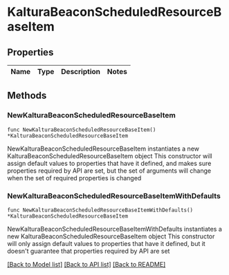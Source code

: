 # KalturaBeaconScheduledResourceBaseItem

## Properties

Name | Type | Description | Notes
------------ | ------------- | ------------- | -------------

## Methods

### NewKalturaBeaconScheduledResourceBaseItem

`func NewKalturaBeaconScheduledResourceBaseItem() *KalturaBeaconScheduledResourceBaseItem`

NewKalturaBeaconScheduledResourceBaseItem instantiates a new KalturaBeaconScheduledResourceBaseItem object
This constructor will assign default values to properties that have it defined,
and makes sure properties required by API are set, but the set of arguments
will change when the set of required properties is changed

### NewKalturaBeaconScheduledResourceBaseItemWithDefaults

`func NewKalturaBeaconScheduledResourceBaseItemWithDefaults() *KalturaBeaconScheduledResourceBaseItem`

NewKalturaBeaconScheduledResourceBaseItemWithDefaults instantiates a new KalturaBeaconScheduledResourceBaseItem object
This constructor will only assign default values to properties that have it defined,
but it doesn't guarantee that properties required by API are set


[[Back to Model list]](../README.md#documentation-for-models) [[Back to API list]](../README.md#documentation-for-api-endpoints) [[Back to README]](../README.md)


